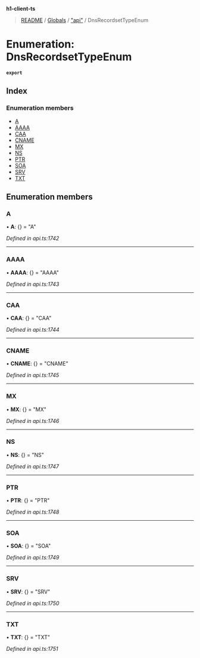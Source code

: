 **h1-client-ts**

> [README](../README.md) / [Globals](../globals.md) / ["api"](../modules/_api_.md) / DnsRecordsetTypeEnum

# Enumeration: DnsRecordsetTypeEnum

**`export`** 

## Index

### Enumeration members

* [A](_api_.dnsrecordsettypeenum.md#a)
* [AAAA](_api_.dnsrecordsettypeenum.md#aaaa)
* [CAA](_api_.dnsrecordsettypeenum.md#caa)
* [CNAME](_api_.dnsrecordsettypeenum.md#cname)
* [MX](_api_.dnsrecordsettypeenum.md#mx)
* [NS](_api_.dnsrecordsettypeenum.md#ns)
* [PTR](_api_.dnsrecordsettypeenum.md#ptr)
* [SOA](_api_.dnsrecordsettypeenum.md#soa)
* [SRV](_api_.dnsrecordsettypeenum.md#srv)
* [TXT](_api_.dnsrecordsettypeenum.md#txt)

## Enumeration members

### A

•  **A**: {} = "A"

*Defined in api.ts:1742*

___

### AAAA

•  **AAAA**: {} = "AAAA"

*Defined in api.ts:1743*

___

### CAA

•  **CAA**: {} = "CAA"

*Defined in api.ts:1744*

___

### CNAME

•  **CNAME**: {} = "CNAME"

*Defined in api.ts:1745*

___

### MX

•  **MX**: {} = "MX"

*Defined in api.ts:1746*

___

### NS

•  **NS**: {} = "NS"

*Defined in api.ts:1747*

___

### PTR

•  **PTR**: {} = "PTR"

*Defined in api.ts:1748*

___

### SOA

•  **SOA**: {} = "SOA"

*Defined in api.ts:1749*

___

### SRV

•  **SRV**: {} = "SRV"

*Defined in api.ts:1750*

___

### TXT

•  **TXT**: {} = "TXT"

*Defined in api.ts:1751*
